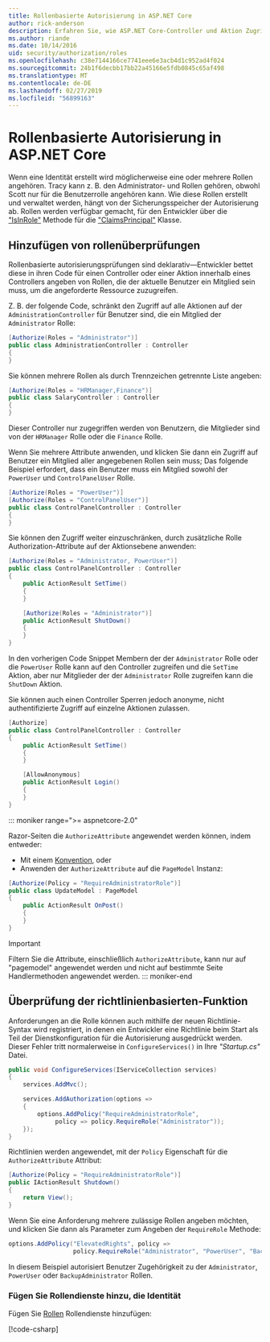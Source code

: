 ```yaml
---
title: Rollenbasierte Autorisierung in ASP.NET Core
author: rick-anderson
description: Erfahren Sie, wie ASP.NET Core-Controller und Aktion Zugriff einschränken, indem Sie die Rollen an das Authorize-Attribut übergeben.
ms.author: riande
ms.date: 10/14/2016
uid: security/authorization/roles
ms.openlocfilehash: c38e7144166ce7741eee6e3acb4d1c952ad4f024
ms.sourcegitcommit: 24b1f6decbb17bb22a45166e5fdb0845c65af498
ms.translationtype: MT
ms.contentlocale: de-DE
ms.lasthandoff: 02/27/2019
ms.locfileid: "56899163"
---
```

# <a name="role-based-authorization-in-aspnet-core"></a>Rollenbasierte Autorisierung in ASP.NET Core

<a name="security-authorization-role-based"></a>

Wenn eine Identität erstellt wird möglicherweise eine oder mehrere Rollen angehören. Tracy kann z. B. den Administrator- und Rollen gehören, obwohl Scott nur für die Benutzerrolle angehören kann. Wie diese Rollen erstellt und verwaltet werden, hängt von der Sicherungsspeicher der Autorisierung ab. Rollen werden verfügbar gemacht, für den Entwickler über die ["IsInRole"](/dotnet/api/system.security.principal.genericprincipal.isinrole) Methode für die ["ClaimsPrincipal"](/dotnet/api/system.security.claims.claimsprincipal) Klasse.

## <a name="adding-role-checks"></a>Hinzufügen von rollenüberprüfungen

Rollenbasierte autorisierungsprüfungen sind deklarativ&mdash;Entwickler bettet diese in ihren Code für einen Controller oder einer Aktion innerhalb eines Controllers angeben von Rollen, die der aktuelle Benutzer ein Mitglied sein muss, um die angeforderte Ressource zuzugreifen.

Z. B. der folgende Code, schränkt den Zugriff auf alle Aktionen auf der `AdministrationController` für Benutzer sind, die ein Mitglied der `Administrator` Rolle:

```csharp
[Authorize(Roles = "Administrator")]
public class AdministrationController : Controller
{
}
```

Sie können mehrere Rollen als durch Trennzeichen getrennte Liste angeben:

```csharp
[Authorize(Roles = "HRManager,Finance")]
public class SalaryController : Controller
{
}
```

Dieser Controller nur zugegriffen werden von Benutzern, die Mitglieder sind von der `HRManager` Rolle oder die `Finance` Rolle.

Wenn Sie mehrere Attribute anwenden, und klicken Sie dann ein Zugriff auf Benutzer ein Mitglied aller angegebenen Rollen sein muss; Das folgende Beispiel erfordert, dass ein Benutzer muss ein Mitglied sowohl der `PowerUser` und `ControlPanelUser` Rolle.

```csharp
[Authorize(Roles = "PowerUser")]
[Authorize(Roles = "ControlPanelUser")]
public class ControlPanelController : Controller
{
}
```

Sie können den Zugriff weiter einzuschränken, durch zusätzliche Rolle Authorization-Attribute auf der Aktionsebene anwenden:

```csharp
[Authorize(Roles = "Administrator, PowerUser")]
public class ControlPanelController : Controller
{
    public ActionResult SetTime()
    {
    }

    [Authorize(Roles = "Administrator")]
    public ActionResult ShutDown()
    {
    }
}
```

In den vorherigen Code Snippet Membern der der `Administrator` Rolle oder die `PowerUser` Rolle kann auf den Controller zugreifen und die `SetTime` Aktion, aber nur Mitglieder der der `Administrator` Rolle zugreifen kann die `ShutDown` Aktion.

Sie können auch einen Controller Sperren jedoch anonyme, nicht authentifizierte Zugriff auf einzelne Aktionen zulassen.

```csharp
[Authorize]
public class ControlPanelController : Controller
{
    public ActionResult SetTime()
    {
    }

    [AllowAnonymous]
    public ActionResult Login()
    {
    }
}
```

::: moniker range=">= aspnetcore-2.0"

Razor-Seiten die `AuthorizeAttribute` angewendet werden können, indem entweder:

* Mit einem [Konvention](xref:razor-pages/razor-pages-conventions#page-model-action-conventions), oder
* Anwenden der `AuthorizeAttribute` auf die `PageModel` Instanz:

```csharp
[Authorize(Policy = "RequireAdministratorRole")]
public class UpdateModel : PageModel
{
    public ActionResult OnPost()
    {
    }
}
```

> [!IMPORTANT]
> Filtern Sie die Attribute, einschließlich `AuthorizeAttribute`, kann nur auf "pagemodel" angewendet werden und nicht auf bestimmte Seite Handlermethoden angewendet werden.
::: moniker-end


<a name="security-authorization-role-policy"></a>

## <a name="policy-based-role-checks"></a>Überprüfung der richtlinienbasierten-Funktion

Anforderungen an die Rolle können auch mithilfe der neuen Richtlinie-Syntax wird registriert, in denen ein Entwickler eine Richtlinie beim Start als Teil der Dienstkonfiguration für die Autorisierung ausgedrückt werden. Dieser Fehler tritt normalerweise in `ConfigureServices()` in Ihre *"Startup.cs"* Datei.

```csharp
public void ConfigureServices(IServiceCollection services)
{
    services.AddMvc();

    services.AddAuthorization(options =>
    {
        options.AddPolicy("RequireAdministratorRole",
             policy => policy.RequireRole("Administrator"));
    });
}
```

Richtlinien werden angewendet, mit der `Policy` Eigenschaft für die `AuthorizeAttribute` Attribut:

```csharp
[Authorize(Policy = "RequireAdministratorRole")]
public IActionResult Shutdown()
{
    return View();
}
```

Wenn Sie eine Anforderung mehrere zulässige Rollen angeben möchten, und klicken Sie dann als Parameter zum Angeben der `RequireRole` Methode:

```csharp
options.AddPolicy("ElevatedRights", policy =>
                  policy.RequireRole("Administrator", "PowerUser", "BackupAdministrator"));
```

In diesem Beispiel autorisiert Benutzer Zugehörigkeit zu der `Administrator`, `PowerUser` oder `BackupAdministrator` Rollen.

### <a name="add-role-services-to-identity"></a>Fügen Sie Rollendienste hinzu, die Identität

Fügen Sie [Rollen](/dotnet/api/microsoft.aspnetcore.identity.identitybuilder.addroles#Microsoft_AspNetCore_Identity_IdentityBuilder_AddRoles__1) Rollendienste hinzufügen:

[!code-csharp[](roles/samples/Startup.cs?name=snippet&highlight=7)]
